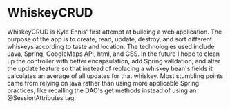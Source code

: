 # WhiskeyCRUD

WhiskeyCRUD is Kyle Ennis' first attempt at building a web application. The purpose of the app is to create,
read, update, destroy, and sort different whiskeys according to taste and location. The technologies used
include Java, Spring, GoogleMaps API, html, and CSS. In the future I hope to clean up the controller with better
encapsulation, add Spring validation, and alter the update feature so that instead of replacing a whiskey bean's
fields it calculates an average of all updates for that whiskey. Most stumbling points came from relying on java
rather than using more applicable Spring practices, like recalling the DAO's get methods instead of using an
@SessionAttributes tag.
